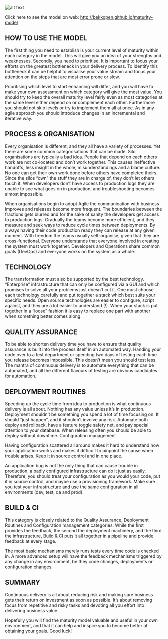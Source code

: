 ![alt text](https://github.com/steinim/maturity_model_blogpost/maturity_model.png "Maturity Model for Continuous Delivery")

Click here to see the model on web: http://bekkopen.github.io/maturity-model

HOW TO USE THE MODEL
--------------------

The first thing you need to establish is your current level of maturity within each category in the model. This will give you an idea of your strengths and weaknesses. Secondly, you need to prioritise. It is important to focus your efforts on the greatest bottleneck in your delivery process. To identify this bottleneck it can be helpful to visualise your value stream and focus your attention on the steps that are most error prone or slow.

Prioritising which level to start enhancing will differ, and you will have to make your own assessment on which category will give the most value. You should try to keep the overall maturity level fairly even as most categories at the same level either depend on or complement each other. Furthermore you should not skip levels or try to implement them all at once. As in any agile approach you should introduce changes in an incremental and iterative way.

PROCESS & ORGANISATION
----------------------

Every organisation is different, and they all have a variety of processes. Yet there are some common categorisations that can be made. Silo organisations are typically a bad idea. People that depend on each others work are not co-located and don’t work together. This causes ineffective handoffs, less insight in the whole, misunderstandings and a blame culture. No one can get their own work done before others have completed theirs. Since the silos “own” the stuff they are in charge of, they don’t let others touch it. When developers don’t have access to production logs they are unable to see what goes on in production, and troubleshooting becomes almost impossible.

When organisations begin to adopt Agile the communication with business improves and releases become more frequent. The boundaries between the fractions gets blurred and for the sake of sanity the developers get access to production logs. Gradually the teams become more efficient, and they measure and seek ways to reduce cycle times between deployments. By always having their code production ready they can release at any given moment. With freedom the teams usually self-organise, given that they are cross-functional. Everyone understands that everyone involved in creating the system must work together. Developers and Operations share common goals (DevOps) and everyone works on the system as a whole.

TECHNOLOGY
----------

The transformation must also be supported by the best technology. “Enterprise” infrastructure that can only be configured via a GUI and which promises to solve all your problems just doesn’t cut it. One must choose each technology carefully and put together a stack which best suits your specific needs. Open source technologies are easier to configure, script against, and they are a lot easier to understand (!). When your stack is put together in a “loose” fashion it is easy to replace one part with another when something better comes along.

QUALITY ASSURANCE
-----------------

To be able to shorten delivery time you have to ensure that quality assurance is built into the process itself in an automated way. Handing your code over to a test department or spending two days of testing each time you release becomes impossible. This doesn’t mean you should test less. The mantra of continuous delivery is to automate everything that can be automated, and all the different flavours of testing are obvious candidates for automation.

DEPLOYMENT ROUTINES
-------------------

Speeding up the cycle time from idea to production is what continuous delivery is all about. Nothing has any value unless it’s in production. Deployment shouldn’t be something you spend a lot of time focusing on. It should “just happen”, and it shouldn’t involve any risk. Automate both deploy and rollback, have a feature toggle safety net, and pay special attention to your database. When releasing often you should be able to deploy without downtime.
Configuration management

Having configuration scattered all around makes it hard to understand how your application works and makes it difficult to pinpoint the cause when trouble arises. Keep it in source control and in one place.

An application bug is not the only thing that can cause trouble in production, a badly configured infrastructure can do it just as easily. Therefore, you should treat your configuration as you would your code, put it in source control, and maybe use a provisioning framework. Make sure you test your infrastructure and use the same configuration in all environments (dev, test, qa and prod).

BUILD & CI
----------

This category is closely related to the Quality Assurance, Deployment Routines and Configuration management categories. While the first provides the feedback, the second the deployment machinery, and the third the infrastructure, Build & CI puts it all together in a pipeline and provide feedback at every stage.

The most basic mechanisms merely runs tests every time code is checked in. A more advanced setup will have the feedback mechanisms triggered by any change in any environment, be they code changes, deployments or configuration changes.

SUMMARY
-------

Continuous delivery is all about reducing risk and making sure business gets their return on investment as soon as possible. It’s about removing focus from repetitive and risky tasks and devoting all you effort into delivering business value.

Hopefully you will find the maturity model valuable and useful in your own environment, and that it can help and inspire you to become better at obtaining your goals. Good luck!

